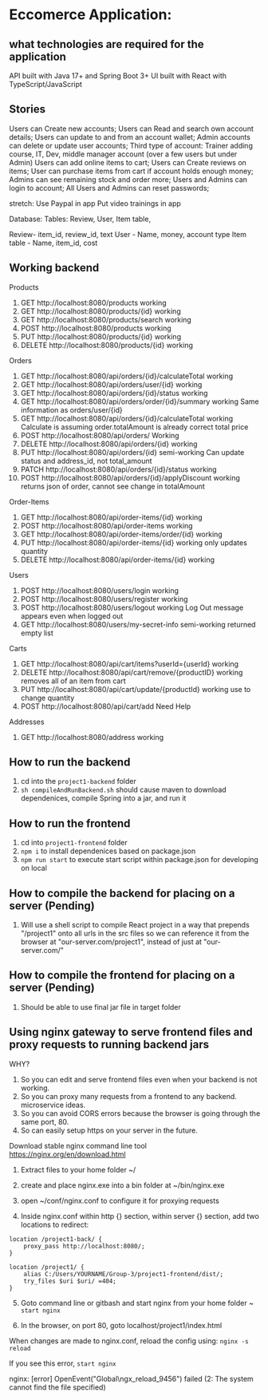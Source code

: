 # Eccomerce Application:

## what technologies are required for the application
API built with Java 17+ and Spring Boot 3+
UI built with React with TypeScript/JavaScript

## Stories
Users can Create new accounts;
Users can Read and search own account details;
Users can update to and from an account wallet;
Admin accounts can delete or update user accounts;
Third type of account: Trainer adding course, IT, Dev, middle manager account (over a few users but under Admin)
Users can add online items to cart;
Users can Create reviews on items;
User can purchase items from cart if account holds enough money;
Admins can see remaining stock and order more;
Users and Admins can login to account;
All Users and Admins can reset passwords;

stretch:
Use Paypal in app
Put video trainings in app

Database:
Tables: Review, User, Item table, 

Review- item_id, review_id, text
User - Name, money, account type
Item table - Name, item_id, cost

## Working backend

Products
1. GET http://localhost:8080/products 				working
2. GET http://localhost:8080/products/{id} 			working
3. GET http://localhost:8080/products/search			working
4. POST http://localhost:8080/products				working
5. PUT http://localhost:8080/products/{id}			working
6. DELETE http://localhost:8080/products/{id}			working

Orders
1. GET http://localhost:8080/api/orders/{id}/calculateTotal 	working
2. GET http://localhost:8080/api/orders/user/{id}		working
3. GET http://localhost:8080/api/orders/{id}/status		working
4. GET http://localhost:8080/api/orders/order/{id}/summary	working		Same information as orders/user/{id}
5. GET http://localhost:8080/api/orders/{id}/calculateTotal	working		Calculate is assuming order.totalAmount is already correct total price
6. POST http://localhost:8080/api/orders/			Working
7. DELETE http://localhost:8080/api/orders/{id}			working
8. PUT http://localhost:8080/api/orders/{id}			semi-working	Can update status and address_id, not total_amount
9. PATCH http://localhost:8080/api/orders/{id}/status		working
10. POST http://localhost:8080/api/orders/{id}/applyDiscount	working		returns json of order, cannot see change in totalAmount

Order-Items
1. GET http://localhost:8080/api/order-items/{id} 		working
2. POST http://localhost:8080/api/order-items			working
3. GET http://localhost:8080/api/order-items/order/{id}		working
4. PUT http://localhost:8080/api/order-items/{id}		working		only updates quantity
5. DELETE http://localhost:8080/api/order-items/{id}		working

Users
1. POST http://localhost:8080/users/login			working
2. POST http://localhost:8080/users/register			working
3. POST http://localhost:8080/users/logout			working		Log Out message appears even when logged out
4. GET http://localhost:8080/users/my-secret-info		semi-working	returned empty list

Carts
1. GET http://localhost:8080/api/cart/items?userId={userId}	working
2. DELETE http://localhost:8080/api/cart/remove/{productID}	working		removes all of an item from cart
3. PUT http://localhost:8080/api/cart/update/{productId}	working		use to change quantity
4. POST http://localhost:8080/api/cart/add			Need Help	

Addresses
1. GET http://localhost:8080/address				working

   
## How to run the backend

1. cd into the ```project1-backend``` folder
2. ```sh compileAndRunBackend.sh``` should cause maven to download dependenices, compile Spring into a jar, and run it

## How to run the frontend
1. cd into ```project1-frontend``` folder
2. ```npm i``` to install dependenices based on package.json
3. ```npm run start``` to execute start script within package.json for developing on local

## How to compile the backend for placing on a server (Pending)

1. Will use a shell script to compile React project in a way that prepends "/project1" onto all urls in the src files so we can reference it from the browser at "our-server.com/project1", instead of just at "our-server.com/"

## How to compile the frontend for placing on a server (Pending)

1. Should be able to use final jar file in target folder


## Using nginx gateway to serve frontend files and proxy requests to running backend jars

WHY?
1. So you can edit and serve frontend files even when your backend is not working.
2. So you can proxy many requests from a frontend to any backend. microservice ideas.
3. So you can avoid CORS errors because the browser is going through the same port, 80.
4. So can easily setup https on your server in the future.

Download stable nginx command line tool https://nginx.org/en/download.html

1. Extract files to your home folder ~/

2. create and place nginx.exe into a bin folder at ~/bin/nginx.exe

3. open ~/conf/nginx.conf to configure it for proxying requests

4. Inside nginx.conf within http {} section, within server {} section, add two locations to redirect:
```
location /project1-back/ {
	proxy_pass http://localhost:8080/;
}

location /project1/ {
	alias C:/Users/YOURNAME/Group-3/project1-frontend/dist/;
	try_files $uri $uri/ =404;
}
```
5. Goto command line or gitbash and start nginx from your home folder ~
```start nginx```

6. In the browser, on port 80, goto localhost/project1/index.html

When changes are made to nginx.conf, reload the config using:
```nginx -s reload```

If you see this error, ```start nginx```

nginx: [error] OpenEvent("Global\ngx_reload_9456") failed (2: The system cannot find the file specified)

